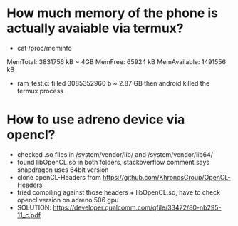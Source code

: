 # How much memory of the phone is actually avaiable via termux? 
- cat /proc/meminfo 

MemTotal:        3831756 kB ~ 4GB
MemFree:           65924 kB
MemAvailable:    1491556 kB 

- ram_test.c:
filled 3085352960 b ~ 2.87 GB
then android killed the termux process


# How to use adreno device via opencl?

- checked .so files in /system/vendor/lib/ and /system/vendor/lib64/
- found libOpenCL.so in both folders, stackoverflow comment says snapdragon uses 64bit version
- clone openCL-Headers from https://github.com/KhronosGroup/OpenCL-Headers
- tried compiling against those headers + libOpenCL.so, have to check opencl version on adreno 506 gpu
- SOLUTION: https://developer.qualcomm.com/qfile/33472/80-nb295-11_c.pdf
